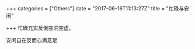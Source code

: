 +++
categories = ["Others"]
date = "2017-06-18T11:13:27Z"
title = "忙碌与安闲"

+++
忙碌充实反倒空洞空虚。

安闲自在反而心满意足